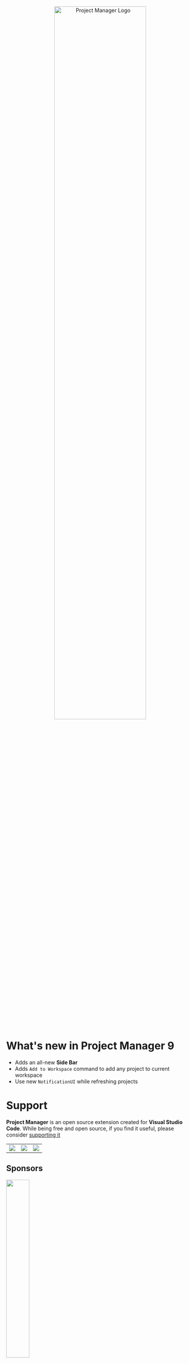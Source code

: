 <p align="center">
  <br />
  <a title="Learn more about Project Manager" href="http://github.com/alefragnani/vscode-project-manager"><img src="https://raw.githubusercontent.com/alefragnani/vscode-project-manager/master/images/project-manager-logo-readme.png" alt="Project Manager Logo" width="70%" /></a>
</p>

# What's new in Project Manager 9

* Adds an all-new **Side Bar**
* Adds `Add to Workspace` command to add any project to current workspace
* Use new `NotificationUI` while refreshing projects

# Support

**Project Manager** is an open source extension created for **Visual Studio Code**. While being free and open source, if you find it useful, please consider [supporting it](#support)

<table align="center" width="60%" border="0">
  <tr>
    <td>
      <a title="Paypal" href="https://www.paypal.com/cgi-bin/webscr?cmd=_donations&business=EP57F3B6FXKTU&lc=US&item_name=Alessandro%20Fragnani&item_number=vscode%20extensions&currency_code=USD&bn=PP%2dDonationsBF%3abtn_donate_SM%2egif%3aNonHosted"><img src="https://www.paypalobjects.com/en_US/i/btn/btn_donate_SM.gif"/></a>
    </td>
    <td>
      <a title="Paypal" href="https://www.paypal.com/cgi-bin/webscr?cmd=_donations&business=EP57F3B6FXKTU&lc=BR&item_name=Alessandro%20Fragnani&item_number=vscode%20extensions&currency_code=BRL&bn=PP%2dDonationsBF%3abtn_donate_SM%2egif%3aNonHosted"><img src="https://www.paypalobjects.com/pt_BR/i/btn/btn_donate_SM.gif"/></a>
    </td>
    <td>
      <a title="Patreon" href="https://www.patreon.com/alefragnani"><img src="https://raw.githubusercontent.com/alefragnani/oss-resources/master/images/button-become-a-patron-rounded-small.png"/></a>
    </td>
  </tr>
</table>

## Sponsors

<a title="Try CodeStream" href="https://codestream.com/?utm_source=vscmarket&utm_medium=banner&utm_campaign=projectmanager"><img src="https://raw.githubusercontent.com/alefragnani/oss-resources/master/images/sponsors/codestream-hi-res.png" width="35%"/></a></br>
Use Slack inside VS Code and save your technical discussions where they belong - with your codebase.<br> <a title="Try CodeStream" href="https://codestream.com/?utm_source=vscmarket&utm_medium=banner&utm_campaign=projectmanager">Try CodeStream</a>

<br>

# Project Manager

It helps you to easily access your projects, no matter where they are located. _Don't miss that important projects anymore_. You can define your own **Favorite** projects, or choose for auto-detect **VSCode** projects, **Git**, **Mercurial** and **SVN** repositories or **any** folder.

Since version 8 you have a dedicated **Activity Bar** for your projects!

Here are some of the features that **Project Manager** provides:

* Save any project as **Favorite**
* Auto-detect **VSCode**, **Git**, **Mercurial** or **SVN** repositiories
* Open projects in the same or new window
* Identify _deleted/renamed_ projects
* A **Status Bar** which identifies the current project
* A dedicated **Activity Bar**

# Features

## Available Commands

* `Project Manager: Save Project` Save the current folder as a new project
* `Project Manager: Edit Project` Edit your projects manually (`projects.json`)
* `Project Manager: List Projects to Open` List all saved/detected projects and pick one
* `Project Manager: List Projects to Open in New Window` List all saved/detected projects and pick one to be opened in New Window
* `Project Manager: Refresh Projects` Refresh the cached projects

## Manage your projects

### Save Project

You can save the current project in the manager at any time. You just need to type a name. It even suggests a name to you _automatically_ :)

![Save](images/project-manager-save.png)
 
### Edit Projects

For easier customization of your project list, you can edit the `projects.json` file directly inside **Code**. Just execute `Project Manager: Edit Projects` and the `projects.json` file is opened. Simple as this:

```json
[
    {
        "name": "Pascal MI",
        "rootPath": "c:\\PascalProjects\\pascal-menu-insight",
        "paths": [],
        "group": ""
    },
    {
        "name": "Bookmarks",
        "rootPath": "$home\\Documents\\GitHub\\vscode-bookmarks",
        "paths": [],
        "group": ""
    },
    {
        "name": "Numbered Bookmarks",
        "rootPath": "$home\\Documents\\GitHub\\vscode-numbered-bookmarks",
        "paths": [],
        "group": ""
    }
]
```

> For now, only `name` and `rootPath` fields are used. 
> Use a special variable called `$home` while defining any `path`. It will be replaced by the HOME folder.  

> Be sure that the JSON file is well-formed. Otherwise, **Project Manager** will not be able to open it, and an error message like this should appear. In this case, you should use the `Open File` button to fix it.

![Corrupted](images/project-manager-edit-corrupted-projectsJson.png)

## Access 

### List Projects to Open

Shows your projects and select one to open.

### List Projects to Open in New Window

Just like **List Projects** but always opening in **New Window**.

## Keyboard Focused Users

If you are a keyboard focused user and uses _Vim like_ keyboard navigation, you can navigate thru the project list with your own keybindings. 

Just use the `when` clause `"inProjectManagerList"`, like:

```json
    {
        "key": "ctrl+j",
        "command": "workbench.action.quickOpenSelectNext",
        "when": "inProjectManagerList"
    }
```

## Available Settings

You can choose how your projects are sorted

* `Saved`: The order that you saved the projects
* `Name`: The name that you typed for the project
* `Path`: The full path of the project
* `Recent`: The recently used projects

```json
    "projectManager.sortList": "Name"
```

![List](images/project-manager-list-sort-by-name.png)

* Choose if the project list must be grouped by its _kind_ (**Favorites**, **VS Code**, **Git**, **Mercurial** and **SVN**).

```json
    "projectManager.groupList": true
```

* Should the current project be removed from the list? (`false` by default)

```json
    "projectManager.removeCurrentProjectFromList": true
```

* Should identify _invalid paths_ on project list? (`true` by default)

```json 
    "projectManager.checkInvalidPathsBeforeListing": false
```

* Filter Projects Through Full Path (`false` by default)

```json 
    "projectManager.filterOnFullPath": true
```

* Custom projects file (`projects.json`) location

If you intend to _share_ projects between  **Stable** and **Insider** installations, or if you store your settings in different locations (cloud services), you can indicate an _alternative_ location for the `projects.json` file.

```json
    "projectManager.projectsLocation": "C\\Users\\myUser\\AppData\\Roaming\\Code\\User"
```

* Automatic Detection of Projects (**VSCode** ![vscode](images/ico_file_code.png), **Git** ![git](images/ico_git_branch.png), **Mercurial** ![git](images/ico_git_branch.png) and **SVN** ![svn](images/ico_svn.png))

```json
    "projectManager.git.baseFolders": [
        "c:\\Projects\\code",
        "d:\\MoreProjects\\code-testing",
        "$home\\personal-coding"
    ]
```
> Define the folders which contains the projects

```json
    "projectManager.git.ignoredFolders": [
        "node_modules", 
        "out", 
        "typings", 
        "test"
    ],
```
> Define which folders should be ignored (inside the BaseFolders)

```json
    "projectManager.git.maxDepthRecursion": 4
```
> Define how deeps it should search for projects

* Cache automatically detected projects (`true` by default)

```json 
    "projectManager.cacheProjectsBetweenSessions": false
```

* Display the Project Name in Status Bar (`true` by default)

```json 
    "projectManager.showProjectNameInStatusBar": true
```
![Save](images/project-manager-statusbar.png) 

* Open projects in _New Window_ when clicking in status bar (`false` by default)

```json 
    "projectManager.openInNewWindowWhenClickingInStatusBar": true
```

## Activity Bar

The **Projects** are now presented id its own Activity Bar ,giving you more free space in your Explorer bar. You will have a few extra commands available:
* Open a project, simply clicking in the project item
* Open a project in a New Window, right clicking in the project item
* Add a project to the current Workspace

![Activity Bar](images/vscode-project-manager-activity-bar.gif)

## Installation and Configuration

You should follow the oficial documentation to:

- [Install the extension](https://code.visualstudio.com/docs/editor/extension-gallery)
- [Modify its settings](https://code.visualstudio.com/docs/getstarted/settings)

# License

[MIT](LICENSE.md) &copy; Alessandro Fragnani
